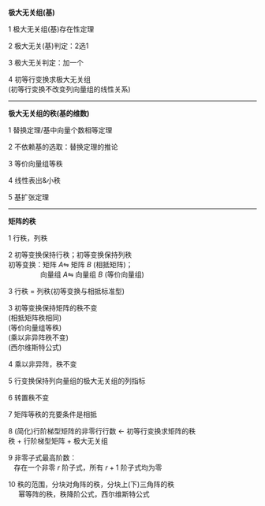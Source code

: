 **极大无关组(基)**    
    
1 极大无关组(基)存在性定理    
    
2 极大无关(基)判定：2选1    
    
3 极大无关判定：加一个    
    
4 初等行变换求极大无关组    
(初等行变换不改变列向量组的线性关系)    
    
---    
**极大无关组的秩(基的维数)**    
    
1 替换定理/基中向量个数相等定理    
    
2 不依赖基的选取：替换定理的推论    
    
3 等价向量组等秩    
    
4 线性表出&小秩    
    
5 基扩张定理    
    
---    
**矩阵的秩**    
    
1 行秩，列秩    
    
2 初等变换保持行秩；初等变换保持列秩    
初等变换：矩阵 $A\leftrightharpoons$ 矩阵 $B$ (相抵矩阵)；    
 $\enspace\enspace\enspace\enspace\enspace    
\enspace\enspace\enspace$ 向量组 $A\leftrightharpoons$ 向量组 $B$ (等价向量组)    
    
3 行秩 $=$ 列秩(初等变换与相抵标准型)    
    
3 初等变换保持矩阵的秩不变    
(相抵矩阵秩相同)    
(等价向量组等秩)    
(乘以非异阵秩不变)    
(西尔维斯特公式)    
    
4 乘以非异阵，秩不变    
    
5 行变换保持列向量组的极大无关组的列指标    
    
6 转置秩不变    
    
7 矩阵等秩的充要条件是相抵    
    
8 (简化)行阶梯型矩阵的非零行行数 $\leftarrow$ 初等行变换求矩阵的秩    
秩 $+$ 行阶梯型矩阵 $+$ 极大无关组    
    
9 非零子式最高阶数：    
 $\enspace$ 存在一个非零 $r$ 阶子式，所有 $r+1$ 阶子式均为零    
    
10 秩的范围，分块对角阵的秩，分块上(下)三角阵的秩    
 $\quad$ 幂等阵的秩，秩降阶公式，西尔维斯特公式    
